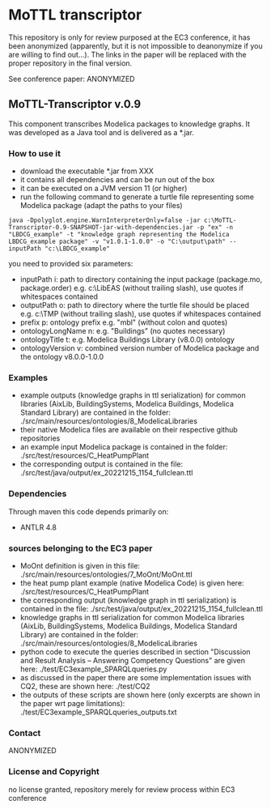 # MoTTL transcriptor

This repository is only for review purposed at the EC3 conference, it has been anonymized (apparently, but it is not impossible to deanonymize if you are willing to find out...). The links in the paper will be replaced with the proper repository in the final version.

See conference paper: ANONYMIZED

## MoTTL-Transcriptor v.0.9

This component transcribes Modelica packages to knowledge graphs. It was developed as a Java tool and is delivered as a *.jar.

### How to use it
* download the executable *.jar from XXX
* it contains all dependencies and can be run out of the box
* it can be executed on a JVM version 11 (or higher)
* run the following command to generate a turtle file representing some Modelica package (adapt the paths to your files)
```
java -Dpolyglot.engine.WarnInterpreterOnly=false -jar c:\MoTTL-Transcriptor-0.9-SNAPSHOT-jar-with-dependencies.jar -p "ex" -n "LBDCG_example" -t "knowledge graph representing the Modelica LBDCG_example package" -v "v1.0.1-1.0.0" -o "C:\output\path" --inputPath "c:\LBDCG_example"
```
you need to provided six parameters:
* inputPath i: path to directory containing the input package (package.mo, package.order) e.g. c:\\LibEAS (without trailing slash), use quotes if whitespaces contained 
* outputPath o: path to directory where the turtle file should be placed e.g. c:\\TMP (without trailing slash), use quotes if whitespaces contained
* prefix p: ontology prefix e.g. \"mbl\" (without colon and quotes)
* ontologyLongName n: e.g. \"Buildings\" (no quotes necessary)
* ontologyTitle t: e.g. Modelica Buildings Library (v8.0.0) ontology
* ontologyVersion v: combined version number of Modelica package and the ontology v8.0.0-1.0.0

### Examples
* example outputs (knowledge graphs in ttl serialization) for common libraries (AixLib, BuildingSystems, Modelica Buildings, Modelica Standard Library) are contained in the folder: ./src/main/resources/ontologies/8_ModelicaLibraries
* their native Modelica files are available on their respective github repositories
* an example input Modelica package is contained in the folder: ./src/test/resources/C_HeatPumpPlant
* the corresponding output is contained in the file: ./src/test/java/output/ex_20221215_1154_fullclean.ttl

### Dependencies
Through maven this code depends primarily on:
* ANTLR 4.8

### sources belonging to the EC3 paper
* MoOnt definition is given in this file: ./src/main/resources/ontologies/7_MoOnt/MoOnt.ttl
* the heat pump plant example (native Modelica Code) is given here: ./src/test/resources/C_HeatPumpPlant
* the corresponding output (knowledge graph in ttl serialization) is contained in the file: ./src/test/java/output/ex_20221215_1154_fullclean.ttl
* knowledge graphs in ttl serialization for common Modelica libraries (AixLib, BuildingSystems, Modelica Buildings, Modelica Standard Library) are contained in the folder: ./src/main/resources/ontologies/8_ModelicaLibraries
* python code to execute the queries described in section "Discussion and Result Analysis – Answering Competency Questions" are given here: ./test/EC3example_SPARQLqueries.py
* as discussed in the paper there are some implementation issues with CQ2, these are shown here: ./test/CQ2
* the outputs of these scripts are shown here (only excerpts are shown in the paper wrt page limitations): ./test/EC3example_SPARQLqueries_outputs.txt

### Contact
ANONYMIZED

### License and Copyright
no license granted, repository merely for review process within EC3 conference